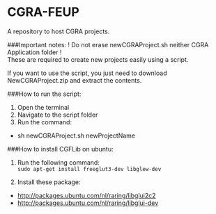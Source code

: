 CGRA-FEUP
=========

A repository to host CGRA projects.

###Important notes:
! Do not erase newCGRAProject.sh neither CGRA Application folder !  
These are required to create new projects easily using a script.

If you want to use the script, you just need to download NewCGRAProject.zip and extract the contents.

###How to run the script:
1. Open the terminal
2. Navigate to the script folder
3. Run the command:
  - sh newCGRAProject.sh newProjectName

###How to install CGFLib on ubuntu:
1. Run the following command:  
````sudo apt-get install freeglut3-dev libglew-dev````

2. Install these package:
  - http://packages.ubuntu.com/nl/raring/libglui2c2
  - http://packages.ubuntu.com/nl/raring/libglui-dev
